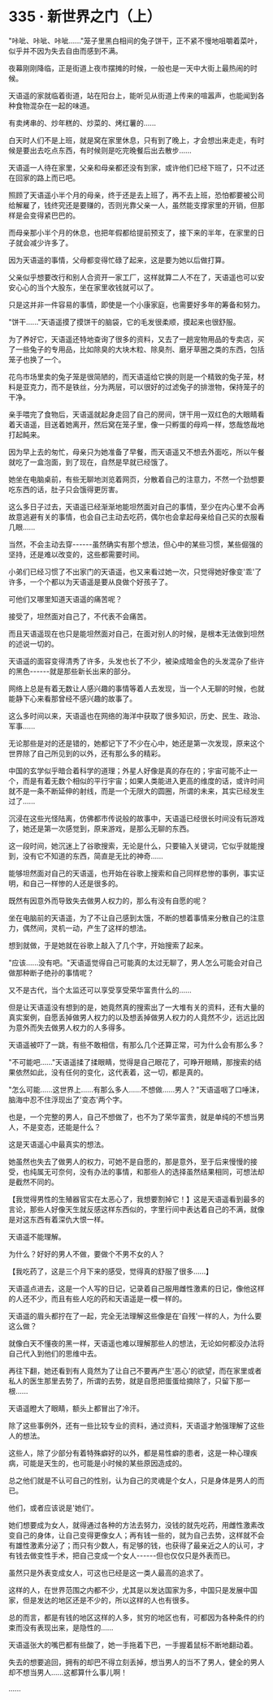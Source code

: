 <link rel="stylesheet" href="../../styles/text.css" />
<h1>335 · 新世界之门（上）</h1>

"咔呲、咔呲、咔呲......"笼子里黑白相间的兔子饼干，正不紧不慢地咀嚼着菜叶，似乎并不因为失去自由而感到不满。

夜幕刚刚降临，正是街道上夜市摆摊的时候，一般也是一天中大街上最热闹的时候。

天语遥的家就临着街道，站在阳台上，能听见从街道上传来的喧嚣声，也能闻到各种食物混杂在一起的味道。

有卖烤串的、炒年糕的、炒菜的、烤红薯的......

白天时人们不是上班，就是窝在家里休息，只有到了晚上，才会想出来走走，有时候是要出去吃点东西，有时候则是吃完晚餐后出去散步......

天语遥一人待在家里，父亲和母亲都还没有到家，或许他们已经下班了，只不过还在回家的路上而已吧。

照顾了天语遥小半个月的母亲，终于还是去上班了，再不去上班，恐怕都要被公司给解雇了，钱终究还是要赚的，否则光靠父亲一人，虽然能支撑家里的开销，但那样是会变得紧巴巴的。

而母亲那小半个月的休息，也把年假都给提前预支了，接下来的半年，在家里的日子就会减少许多了。

因为天语遥的事情，父母都变得忙碌了起来，这是要为她以后做打算。

父亲似乎想要改行和别人合资开一家工厂，这样就算二人不在了，天语遥也可以安安心心的当个大股东，坐在家里收钱就可以了。

只是这并非一件容易的事情，即使是一个小康家庭，也需要好多年的筹备和努力。

"饼干......"天语遥摸了摸饼干的脑袋，它的毛发很柔顺，摸起来也很舒服。

为了养好它，天语遥还特地查询了很多的资料，又去了一趟宠物用品的专卖店，买了一些兔子的专用品，比如除臭的大块木粒、除臭剂、磨牙草圈之类的东西，包括笼子也换了一个。

花鸟市场里卖的兔子笼是很简陋的，而天语遥给它换的则是一个精致的兔子笼，材料是亚克力，而不是铁丝，分为两层，可以很好的过滤兔子的排泄物，保持笼子的干净。

亲手喂完了食物后，天语遥就起身走回了自己的房间，饼干用一双红色的大眼睛看着天语遥，目送着她离开，然后窝在笼子里，像一只孵蛋的母鸡一样，悠哉悠哉地打起盹来。

因为早上去的匆忙，母亲只为她准备了早餐，而天语遥又不想去外面吃，所以午餐就吃了一盒泡面，到了现在，自然是早就已经饿了。

她坐在电脑桌前，有些无聊地浏览着网页，分散着自己的注意力，不然一个劲想要吃东西的话，肚子只会饿得更厉害。

这么多日子过去，天语遥已经渐渐地能坦然面对自己的事情，至少在内心里不会再故意逃避有关的事情，也会自己主动去吃药，偶尔也会拿起母亲给自己买的衣服看几眼......

当然，不会主动去穿------虽然确实有那个想法，但心中的某些习惯，某些倔强的坚持，还是难以改变的，这些都需要时间。

小弟们已经习惯了不出家门的天语遥，也又来看过她一次，只觉得她好像变'乖'了许多，一个个都以为天语遥是要从良做个好孩子了。

可他们又哪里知道天语遥的痛苦呢？

接受了，坦然面对自己了，不代表不会痛苦。

而且天语遥现在也只是能坦然面对自己，在面对别人的时候，是根本无法做到坦然的述说一切的。

天语遥的面容变得清秀了许多，头发也长了不少，被染成暗金色的头发混杂了些许的黑色------就是那些新长出来的部分。

网络上总是有着无数让人感兴趣的事情等着人去发现，当一个人无聊的时候，也就能静下心来看那曾经不感兴趣的故事了。

这么多时间以来，天语遥也在网络的海洋中获取了很多知识，历史、民生、政治、军事......

无论那些是对的还是错的，她都记下了不少在心中，她还是第一次发现，原来这个世界除了自己所见到的以外，还有那么多的精彩。

中国的玄学似乎暗合着科学的道理；外星人好像是真的存在的；宇宙可能不止一个，而是有着无数个相似的平行宇宙；如果人类能进入更高的维度的话，或许时间就不是一条不断延伸的射线，而是一个无限大的圆圈，所谓的未来，其实已经发生过了......

沉浸在这些光怪陆离，仿佛都市传说般的故事中，天语遥已经很长时间没有玩游戏了，她还是第一次感觉到，原来游戏，是那么无聊的东西。

这一段时间，她沉迷上了谷歌搜索，无论是什么，只要输入关键词，它似乎就能搜到，没有它不知道的东西，简直是无比的神奇......

能够坦然面对自己的天语遥，也开始在谷歌上搜索和自己同样悲惨的事例，事实证明，和自己一样惨的人还是很多的。

既然有因意外而导致失去做男人权力的，那么有没有自愿的呢？

坐在电脑前的天语遥，为了不让自己感到太饿，不断的想着事情来分散自己的注意力，偶然间，灵机一动，产生了这样的想法。

想到就做，于是她就在谷歌上敲入了几个字，开始搜索了起来。

"应该......没有吧。"天语遥觉得自己可能真的太过无聊了，男人怎么可能会对自己做那种断子绝孙的事情呢？

又不是古代，当个太监还可以享受享受荣华富贵什么的......

但是让天语遥没有想到的是，她竟然真的搜索出了一大堆有关的资料，还有大量的真实案例，自愿丢掉做男人权力的以及想丢掉做男人权力的人竟然不少，远远比因为意外而失去做男人权力的人多得多。

天语遥被吓了一跳，有些不敢相信，有那么几个还算正常，可为什么会有那么多？

"不可能吧......"天语遥揉了揉眼睛，觉得是自己眼花了，可睁开眼睛，那搜索的结果依然如此，没有任何的变化，这代表着，这一切，都是真的。

"怎么可能......这世界上......有那么多人......不想做......男人？"天语遥咽了口唾沫，脑海中忍不住浮现出了'变态'两个字。

也是，一个完整的男人，自己不想做了，也不为了荣华富贵，就是单纯的不想当男人，不是变态，还能是什么？

这是天语遥心中最真实的想法。

她虽然也失去了做男人的权力，可她不是自愿的，那是意外，至于后来慢慢的接受，也纯属无可奈何，没有办法的事情，和那些人的选择虽然结果相同，可想法却是截然不同的。

【我觉得男性的生殖器官实在太恶心了，我想要割掉它！】这是天语遥看到最多的言论，那些人好像天生就反感这样东西似的，字里行间中表达着自己的不满，就像是对这东西有着深仇大恨一样。

天语遥不能理解。

为什么？好好的男人不做，要做个不男不女的人？

【我吃药了，这是三个月下来的感受，觉得真的舒服了很多......】

天语遥点进去，这是一个人写的日记，记录着自己服用雌性激素的日记，像他这样的人还不少，而且有些人吃的药和天语遥是一模一样的。

天语遥的眉头都拧在了一起，完全无法理解这些像是在'自残'一样的人，为什么要这么做？

就像白天不懂夜的黑一样，天语遥也难以理解那些人的想法，无论如何都没办法将自己代入到他们的思维中去。

再往下翻，她还看到有人竟然为了让自己不要再产生'恶心'的欲望，而在家里或者私人的医生那里去势了，所谓的去势，就是自愿把蛋蛋给摘除了，只留下那一根......

天语遥瞪大了眼睛，额头上都冒出了冷汗。

除了这些事例外，还有一些比较专业的资料，通过资料，天语遥才勉强理解了这些人的想法。

这些人，除了少部分有着特殊癖好的以外，都是易性癖的患者，这是一种心理疾病，可能是天生的，也可能是小时候的某些原因造成的。

总之他们就是不认可自己的性别，认为自己的灵魂是个女人，只是身体是男人的而已。

他们，或者应该说是'她们'。

她们想要成为女人，就得通过各种的方法去努力，没钱的就先吃药，用雌性激素改变自己的身体，让自己变得更像女人；再有钱一些的，就为自己去势，这样就不会有雄性激素分泌了；而只有少数人，有足够的钱，也获得了最亲近之人的认可，才有钱去做变性手术，把自己变成一个女人------但也仅仅只是外表而已。

虽然只是外表变成女人，可这也已经是这一类人最高的追求了。

这样的人，在世界范围之内都不少，尤其是以发达国家为多，中国只是发展中国家，但是发达的地区还是不少的，所以这样的人也有很多。

总的而言，都是有钱的地区这样的人多，贫穷的地区也有，可都因为各种条件的约束而没有表现出来，是隐性的......

天语遥张大的嘴巴都有些酸了，她一手拖着下巴，一手握着鼠标不断地翻动着。

失去的想要追回，拥有的却巴不得立刻丢掉，想当男人的当不了男人，健全的男人却不想当男人......这都算什么事儿啊！

......
